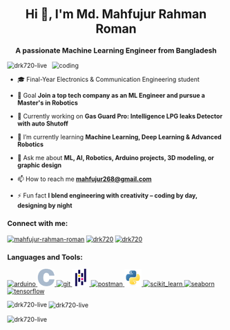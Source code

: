 <h1 align="center">Hi 👋, I'm Md. Mahfujur Rahman Roman</h1>
<h3 align="center">A passionate Machine Learning Engineer from Bangladesh</h3>

<img align="right" alt="coding" width="400" src="https://i.pinimg.com/originals/ed/ec/57/edec57b70e496d6310c0ba533909acb2.gif">

<p align="left"> <img src="https://komarev.com/ghpvc/?username=drk720-live&label=Profile%20views&color=0e75b6&style=flat" alt="drk720-live" /> </p>

- 🎓 Final-Year Electronics & Communication Engineering student

- 🎯 Goal **Join a top tech company as an ML Engineer and pursue a Master's in Robotics**

- 🔭 Currently working on **Gas Guard Pro: Intelligence LPG leaks Detector with auto Shutoff**

- 🌱 I’m currently learning **Machine Learning, Deep Learning & Advanced Robotics**

- 💬 Ask me about **ML, AI, Robotics, Arduino projects, 3D modeling, or graphic design**

- 📫 How to reach me **mahfujur268@gmail.com**

- ⚡ Fun fact **I blend engineering with creativity – coding by day, designing by night**

<h3 align="left">Connect with me:</h3>
<p align="left">
<a href="https://linkedin.com/in/mahfujur-rahman-roman" target="blank"><img align="center" src="https://raw.githubusercontent.com/rahuldkjain/github-profile-readme-generator/master/src/images/icons/Social/linked-in-alt.svg" alt="mahfujur-rahman-roman" height="30" width="40" /></a>
<a href="https://kaggle.com/drk720" target="blank"><img align="center" src="https://raw.githubusercontent.com/rahuldkjain/github-profile-readme-generator/master/src/images/icons/Social/kaggle.svg" alt="drk720" height="30" width="40" /></a>
<a href="https://www.behance.net/drk720" target="blank"><img align="center" src="https://raw.githubusercontent.com/rahuldkjain/github-profile-readme-generator/master/src/images/icons/Social/behance.svg" alt="drk720" height="30" width="40" /></a>
</p>

<h3 align="left">Languages and Tools:</h3>
<p align="left"> <a href="https://www.arduino.cc/" target="_blank" rel="noreferrer"> <img src="https://cdn.worldvectorlogo.com/logos/arduino-1.svg" alt="arduino" width="40" height="40"/> </a> <a href="https://www.cprogramming.com/" target="_blank" rel="noreferrer"> <img src="https://raw.githubusercontent.com/devicons/devicon/master/icons/c/c-original.svg" alt="c" width="40" height="40"/> </a> <a href="https://git-scm.com/" target="_blank" rel="noreferrer"> <img src="https://www.vectorlogo.zone/logos/git-scm/git-scm-icon.svg" alt="git" width="40" height="40"/> </a> <a href="https://pandas.pydata.org/" target="_blank" rel="noreferrer"> <img src="https://raw.githubusercontent.com/devicons/devicon/2ae2a900d2f041da66e950e4d48052658d850630/icons/pandas/pandas-original.svg" alt="pandas" width="40" height="40"/> </a> <a href="https://postman.com" target="_blank" rel="noreferrer"> <img src="https://www.vectorlogo.zone/logos/getpostman/getpostman-icon.svg" alt="postman" width="40" height="40"/> </a> <a href="https://www.python.org" target="_blank" rel="noreferrer"> <img src="https://raw.githubusercontent.com/devicons/devicon/master/icons/python/python-original.svg" alt="python" width="40" height="40"/> </a> <a href="https://scikit-learn.org/" target="_blank" rel="noreferrer"> <img src="https://upload.wikimedia.org/wikipedia/commons/0/05/Scikit_learn_logo_small.svg" alt="scikit_learn" width="40" height="40"/> </a> <a href="https://seaborn.pydata.org/" target="_blank" rel="noreferrer"> <img src="https://seaborn.pydata.org/_images/logo-mark-lightbg.svg" alt="seaborn" width="40" height="40"/> </a> <a href="https://www.tensorflow.org" target="_blank" rel="noreferrer"> <img src="https://www.vectorlogo.zone/logos/tensorflow/tensorflow-icon.svg" alt="tensorflow" width="40" height="40"/> </a> </p>

<p><img align="left" src="https://github-readme-stats.vercel.app/api/top-langs?username=drk720-live&show_icons=true&locale=en&layout=compact" alt="drk720-live" /></p>

<p>&nbsp;<img align="center" src="https://github-readme-stats.vercel.app/api?username=drk720-live&show_icons=true&locale=en" alt="drk720-live" /></p>

<p><img align="center" src="https://github-readme-streak-stats.herokuapp.com/?user=drk720-live&" alt="drk720-live" /></p>
